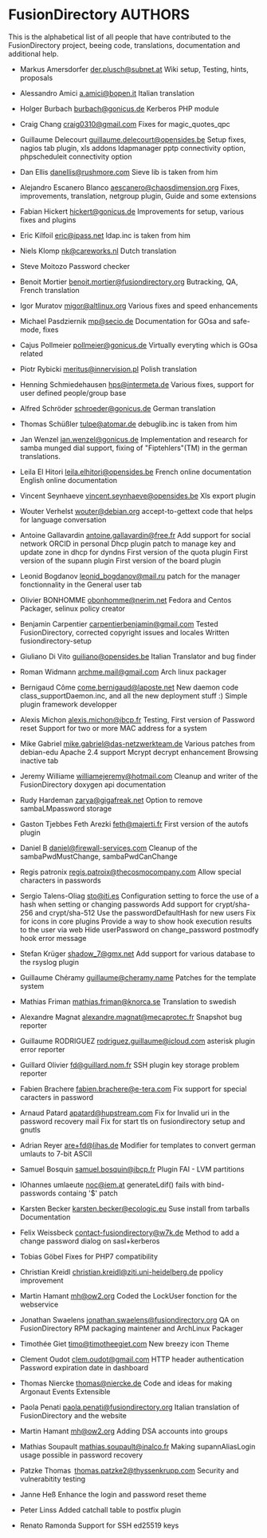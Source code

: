 FusionDirectory AUTHORS
=======================

This is the alphabetical list of all people that have
contributed to the FusionDirectory project, beeing code, translations,
documentation and additional help.

* Markus Amersdorfer <der.plusch@subnet.at>
  Wiki setup, Testing, hints, proposals

* Alessandro Amici <a.amici@bopen.it>
  Italian translation

* Holger Burbach <burbach@gonicus.de>
  Kerberos PHP module

* Craig Chang <craig0310@gmail.com>
  Fixes for magic_quotes_qpc

* Guillaume Delecourt <guillaume.delecourt@opensides.be>
  Setup fixes, nagios tab plugin, xls addons ldapmanager
  pptp connectivity option, phpscheduleit connectivity option

* Dan Ellis <danellis@rushmore.com>
  Sieve lib is taken from him

* Alejandro Escanero Blanco <aescanero@chaosdimension.org>
  Fixes, improvements, translation, netgroup plugin, Guide and some extensions

* Fabian Hickert <hickert@gonicus.de>
  Improvements for setup, various fixes and plugins

* Eric Kilfoil <eric@ipass.net>
  ldap.inc is taken from him

* Niels Klomp <nk@careworks.nl>
  Dutch translation

* Steve Moitozo <god at zilla dot us>
  Password checker

* Benoit Mortier <benoit.mortier@fusiondirectory.org>
  Butracking, QA, French translation

* Igor Muratov <migor@altlinux.org>
  Various fixes and speed enhancements

* Michael Pasdziernik <mp@secio.de>
  Documentation for GOsa and safe-mode, fixes

* Cajus Pollmeier <pollmeier@gonicus.de>
  Virtually everyting which is GOsa related

* Piotr Rybicki <meritus@innervision.pl>
  Polish translation

* Henning Schmiedehausen <hps@intermeta.de>
  Various fixes, support for user defined people/group base

* Alfred Schröder <schroeder@gonicus.de>
  German translation

* Thomas Schüßler <tulpe@atomar.de>
  debuglib.inc is taken from him

* Jan Wenzel <jan.wenzel@gonicus.de>
  Implementation and research for samba munged dial support,
  fixing of "Fiptehlers"(TM) in the german translations.

* Leila El Hitori <leila.elhitori@opensides.be>
  French online documentation
  English online documentation

* Vincent Seynhaeve <vincent.seynhaeve@opensides.be>
  Xls export plugin 

* Wouter Verhelst <wouter@debian.org>
  accept-to-gettext code that helps for language conversation

* Antoine Gallavardin <antoine.gallavardin@free.fr>
  Add support for social network ORCID in personal
  Dhcp plugin patch to manage key and update zone in dhcp for dyndns
  First version of the quota plugin
  First version of the supann plugin
  First version of the board plugin

* Leonid Bogdanov <leonid_bogdanov@mail.ru>
  patch for the manager fonctionnality in the General user tab

* Olivier BONHOMME <obonhomme@nerim.net>
  Fedora and Centos Packager, selinux policy creator

* Benjamin Carpentier <carpentierbenjamin@gmail.com>
  Tested FusionDirectory, corrected copyright issues and locales
  Written fusiondirectory-setup

* Giuliano Di Vito <guiliano@opensides.be>
  Italian Translator and bug finder

* Roman Widmann <archme.mail@gmail.com>
  Arch linux packager

* Bernigaud Côme <come.bernigaud@laposte.net>
  New daemon code class_supportDaemon.inc, and all the new deployment stuff :)
  Simple plugin framework developper

* Alexis Michon <alexis.michon@ibcp.fr>
  Testing, First version of Password reset
  Support for two or more MAC address for a system

* Mike Gabriel <mike.gabriel@das-netzwerkteam.de>
  Various patches from debian-edu
  Apache 2.4 support
  Mcrypt decrypt enhancement
  Browsing inactive tab 

* Jeremy Williame <williamejeremy@hotmail.com>
  Cleanup and writer of the FusionDirectory doxygen api documentation

* Rudy Hardeman <zarya@gigafreak.net>
  Option to remove sambaLMpassword storage

* Gaston Tjebbes
  Feth Arezki <feth@majerti.fr>
  First version of the autofs plugin

* Daniel B <daniel@firewall-services.com>
  Cleanup of the sambaPwdMustChange, sambaPwdCanChange

* Regis patronix <regis.patroix@thecosmocompany.com>
  Allow special characters in passwords

* Sergio Talens-Oliag <sto@iti.es>
  Configuration setting to force the use of a hash when setting or changing passwords
  Add support for crypt/sha-256 and crypt/sha-512
  Use the passwordDefaultHash for new users
  Fix for icons in core plugins
  Provide a way to show hook execution results to the user via web
  Hide userPassword on change_password postmodfy hook error message

* Stefan Krüger <shadow_7@gmx.net>
  Add support for various database to the rsyslog plugin

* Guillaume Chéramy <guillaume@cheramy.name>
  Patches for the template system

* Mathias Friman mathias.friman@knorca.se
  Translation to swedish

* Alexandre Magnat <alexandre.magnat@mecaprotec.fr>
  Snapshot bug reporter

* Guillaume RODRIGUEZ <rodriguez.guillaume@icloud.com>
  asterisk plugin error reporter

* Guillard Olivier <fd@guillard.nom.fr>
  SSH plugin key storage problem reporter

* Fabien Brachere <fabien.brachere@e-tera.com>
  Fix support for special caracters in password

* Arnaud Patard <apatard@hupstream.com>
  Fix for Invalid uri in the password recovery mail
  Fix for start tls on fusiondirectory setup and gnutls

* Adrian Reyer <are+fd@lihas.de>
  Modifier for templates to convert german umlauts to 7-bit ASCII

* Samuel Bosquin <samuel.bosquin@ibcp.fr>
  Plugin FAI - LVM partitions

* IOhannes umlaeute <noc@iem.at>
  generateLdif() fails with bind-passwords containg '$' patch
  
* Karsten Becker <karsten.becker@ecologic.eu>
  Suse install from tarballs Documentation

* Felix Weissbeck <contact-fusiondirectory@w7k.de>
  Method to add a change password dialog on sasl+kerberos
  
* Tobias Göbel
  Fixes for PHP7 compatibility

* Christian Kreidl <christian.kreidl@ziti.uni-heidelberg.de>
  ppolicy improvement
  
* Martin Hamant <mh@ow2.org>
  Coded the LockUser fonction for the webservice
  
* Jonathan Swaelens <jonathan.swaelens@fusiondirectory.org>
  QA on FusionDirectory
  RPM packaging maintener and ArchLinux Packager
  
* Timothée Giet <timo@timotheegiet.com>
  New breezy icon Theme

* Clement Oudot <clem.oudot@gmail.com>
  HTTP header authentication
  Password expiration date in dashboard

* Thomas Niercke <thomas@niercke.de>
  Code and ideas for making Argonaut Events Extensible
  
* Paola Penati <paola.penati@fusiondirectory.org>
  Italian translation of FusionDirectory and the website

* Martin Hamant <mh@ow2.org>
  Adding DSA accounts into groups
  
* Mathias Soupault <mathias.soupault@inalco.fr>
  Making supannAliasLogin usage possible in password recovery

* Patzke Thomas <thomas.patzke2@thyssenkrupp.com>
  Security and vulnerabitity testing

* Janne Heß
  Enhance the login and password reset theme

* Peter Linss
  Added catchall table to postfix plugin

* Renato Ramonda
  Support for SSH ed25519 keys
